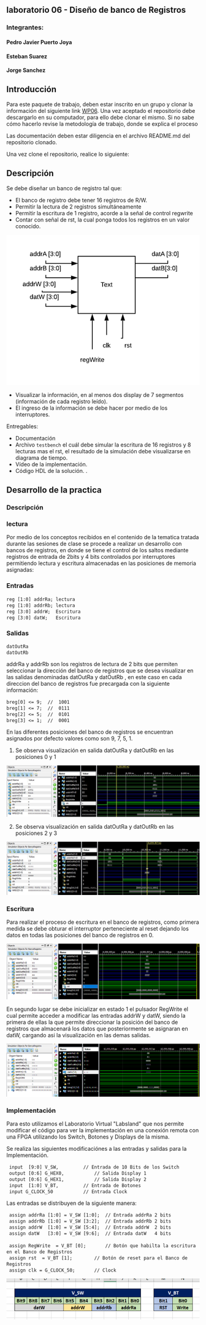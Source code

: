 ## laboratorio 06 - Diseño de banco de Registros

### Integrantes:

#### Pedro Javier Puerto Joya
#### Esteban Suarez
#### Jorge Sanchez

## Introducción

Para este paquete de trabajo, deben estar inscrito en un grupo y clonar la información del siguiente link [WP06](https://classroom.github.com/g/XHLhUCe3). Una vez aceptado el repositorio debe descargarlo en su computador, para ello debe clonar el mismo. Si no sabe cómo hacerlo revise la metodología de trabajo, donde se explica el proceso

Las documentación deben estar diligencia en el archivo README.md del repositorio clonado.

Una vez clone el repositorio, realice lo siguiente:

## Descripción 
Se debe diseñar un banco de registro tal que:

* El banco de registro debe tener 16 registros de R/W.
* Permitir la lectura de 2 registros  simultáneamente 
* Permitir la escritura  de 1 registro, acorde a la señal de control regwrite
* Contar con señal de rst, la cual  ponga  todos los registros en un valor conocido.

![cn](https://github.com/Fabeltranm/SPARTAN6-ATMEGA-MAX5864/blob/master/lab/lab07-BancosRgistro/doc/caja%20negra.png)

* Visualizar la información, en al menos dos display de 7 segmentos (información de cada registro leído).
* El ingreso de la información se debe hacer por medio de los interruptores.

Entregables:

* Documentación
* Archivo `testbench` el cuál debe simular la escritura de 16 registros y 8 lecturas mas el rst, el resultado de la simulación debe visualizarse en diagrama de tiempo.
* Vídeo de la implementación.
* Código HDL de la solución.
.


## Desarrollo de la practica

### Descripción
### lectura

Por medio de los conceptos recibidos en el contenido de la tematica tratada durante las sesiones de clase se procede a realizar un desarrollo con bancos de registros, en donde se tiene el control de los saltos mediante registros de entrada de 2bits y 4 bits controlados por interruptores permitiendo lectura y escritura almacenadas en las posiciones de memoria asignadas:

### Entradas 

	reg [1:0] addrRa; lectura
	reg [1:0] addrRb; lectura
	reg [3:0] addrW;  Escritura
	reg [3:0] datW;   Escritura
	
### Salidas

	datOutRa
	datOutRb

addrRa y addrRb son los registros de lectura de 2 bits que permiten seleccionar la dirección del banco de registros que se desea visualizar en las salidas denominadas datOutRa y datOutRb  , en este caso en cada direccion del banco de registros fue precargada con la siguiente información:

	breg[0] <= 9;  //  1001 
	breg[1] <= 7;  //  0111
	breg[2] <= 5;  //  0101
	breg[3] <= 1;  //  0001
		
En las diferentes posiciones del banco de registros se encuentran asignados por defecto valores como son 9, 7, 5, 1.

1. Se observa visualización en salida datOutRa y datOutRb en las posiciones 0 y 1

![sim](https://github.com/ELINGAP-7545/lab06-lab05-grupo-11/blob/master/simulacionn.PNG)
 
 
2. Se observa visualización en salida datOutRa y datOutRb en las posiciones 2 y 3

![simm](https://github.com/ELINGAP-7545/lab06-lab05-grupo-11/blob/master/simulacion.PNG)


### Escritura 

Para realizar el proceso de escritura en el banco de registros, como primera medida se debe obturar el interruptor perteneciente al reset dejando los datos en todas las posiciones del banco de registros en 0.

![reset](https://github.com/ELINGAP-7545/lab06-lab05-grupo-11/blob/master/reset.PNG)


En segundo lugar se debe inicializar en estado 1 el pulsador RegWrite el cual permite acceder a modificar las entradas addrW y datW, siendo la primera de ellas la que permite direccionar la posición del banco de registros que almacenará los datos que posteriormente se asignaran en datW, cargando asi la visualización en las demas salidas.  

![escritura](https://github.com/ELINGAP-7545/lab06-lab05-grupo-11/blob/master/escritura.PNG)


### Implementación

Para esto utilizamos el Laboratorio Virtual "Labsland" que nos permite modificar el código para ver la implementación en una conexión remota con una FPGA utilizando los Switch, Botones y Displays de la misma.

Se realiza las siguientes modificaciónes a las entradas y salidas para la Implementación.

	 input  [9:0] V_SW,			// Entrada de 10 Bits de los Switch
	 output [0:6] G_HEX0,			// Salida Display 1
	 output [0:6] G_HEX1,			// Salida Display 2
	 input  [1:0] V_BT,			// Entrada de Botones
	 input G_CLOCK_50			// Entrada Clock
	 
Las entradas se distribuyen de la siguiente manera:

	 assign addrRa [1:0] = V_SW [1:0]; 	// Entrada addrRa 2 bits
	 assign addrRb [1:0] = V_SW [3:2]; 	// Entrada addrRb 2 bits
	 assign addrW  [1:0] = V_SW [5:4]; 	// Entrada addrW  2 bits
	 assign datW   [3:0] = V_SW [9:6]; 	// Entrada datW   4 bits
	 
	 assign RegWrite  = V_BT [0];		// Botón que habilta la escritura en el Banco de Registros
	 assign rst  = V_BT [1];		// Botón de reset para el Banco de Registros
	 assign clk = G_CLOCK_50;		// Clock
	 
 ![simm](https://github.com/ELINGAP-7545/lab06-lab05-grupo-11/blob/master/Captura.PNG)


	 
	 


